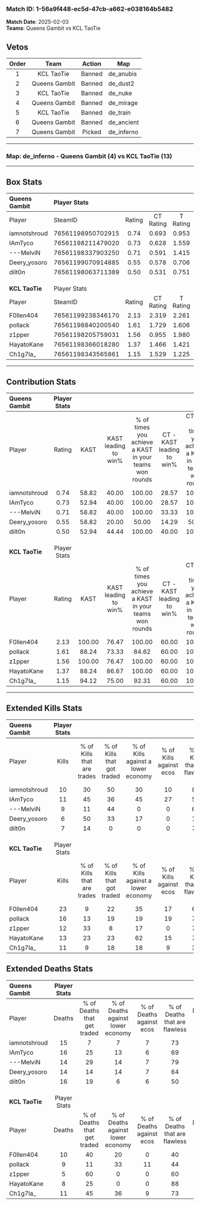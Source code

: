### Match ID: 1-56a9f448-ec5d-47cb-a662-e038164b5482  
**Match Date**: 2025-02-03  
**Teams**: Queens Gambit vs KCL TaoTie  

## Vetos  

| Order | Team | Action | Map |
| :---: | :--: | :----: | --- |
| 1 | KCL TaoTie | Banned | de_anubis |
| 2 | Queens Gambit | Banned | de_dust2 |
| 3 | KCL TaoTie | Banned | de_nuke |
| 4 | Queens Gambit | Banned | de_mirage |
| 5 | KCL TaoTie | Banned | de_train |
| 6 | Queens Gambit | Banned | de_ancient |
| 7 | Queens Gambit | Picked | de_inferno |

---  

### **Map**: de_inferno - Queens Gambit (4) vs KCL TaoTie (13)  
---  

## Box Stats  

| **Queens Gambit** | Player Stats      |        |           |          |        |       |       |         |        |      |     |
| :- | :- | :-: | :-: | :-: | :-: | :-: | :-: | :-: | :-: | :-: | :-: |
| Player            | SteamID           | Rating | CT Rating | T Rating |  KAST  |  ADR  | Kills | Assists | Deaths | K/D  | HS% |
| iamnotshroud      | 76561198950702915 |  0.74  |   0.693   |  0.953   | 58.82  | 61.8  |  10   |    2    |   15   | 0.67 | 30  |
| IAmTyco           | 76561198211479020 |  0.73  |   0.628   |  1.559   | 52.94  | 64.9  |  11   |    3    |   16   | 0.69 | 63  |
| ---MelviN         | 76561198337903250 |  0.71  |   0.591   |  1.415   | 58.82  | 56.6  |   9   |    3    |   14   | 0.64 | 22  |
| Deery_yosoro      | 76561199070914885 |  0.55  |   0.578   |  0.706   | 58.82  | 52.3  |   6   |    4    |   14   | 0.43 | 33  |
| dilt0n            | 76561198063711389 |  0.50  |   0.531   |  0.751   | 52.94  | 58.7  |   7   |    2    |   16   | 0.44 | 57  |
|                   |                   |        |           |          |        |       |       |         |        |      |     |
|                   |                   |        |           |          |        |       |       |         |        |      |     |
|                   |                   |        |           |          |        |       |       |         |        |      |     |
| **KCL TaoTie**    | Player Stats      |        |           |          |        |       |       |         |        |      |     |
| Player            | SteamID           | Rating | CT Rating | T Rating |  KAST  |  ADR  | Kills | Assists | Deaths | K/D  | HS% |
| F0llen404         | 76561199238346170 |  2.13  |   2.319   |  2.261   | 100.00 | 133.8 |  23   |   10    |   10   | 2.30 | 47  |
| pollack           | 76561198840200540 |  1.61  |   1.729   |  1.606   | 88.24  | 104.1 |  16   |    7    |   9    | 1.78 | 75  |
| z1pper            | 76561198205759031 |  1.56  |   0.955   |  1.980   | 100.00 | 83.8  |  12   |    8    |   5    | 2.40 | 58  |
| HayatoKane        | 76561198366018280 |  1.37  |   1.466   |  1.421   | 88.24  | 68.9  |  13   |    6    |   8    | 1.63 | 53  |
| Ch1g7la_          | 76561198343565861 |  1.15  |   1.529   |  1.225   | 94.12  | 53.7  |  11   |    2    |   11   | 1.00 | 36  |
---  

## Contribution Stats  

| **Queens Gambit** | Player Stats |        |                      |                                                        |                           |                                                             |                          |                                                            |
| :- | :-: | :-: | :-: | :-: | :-: | :-: | :-: | :-: |
| Player            |    Rating    |  KAST  | KAST leading to win% | % of times you achieve a KAST in your teams won rounds | CT - KAST leading to win% | CT - % of times you achieve a KAST in your teams won rounds | T - KAST leading to win% | T - % of times you achieve a KAST in your teams won rounds |
| iamnotshroud      |     0.74     | 58.82  |        40.00         |                         100.00                         |           28.57           |                           100.00                            |          66.67           |                           100.00                           |
| IAmTyco           |     0.73     | 52.94  |        40.00         |                         100.00                         |           28.57           |                           100.00                            |          66.67           |                           100.00                           |
| ---MelviN         |     0.71     | 58.82  |        40.00         |                         100.00                         |           33.33           |                           100.00                            |          50.00           |                           100.00                           |
| Deery_yosoro      |     0.55     | 58.82  |        20.00         |                         50.00                          |           14.29           |                            50.00                            |          33.33           |                           50.00                            |
| dilt0n            |     0.50     | 52.94  |        44.44         |                         100.00                         |           40.00           |                           100.00                            |          50.00           |                           100.00                           |
|                   |              |        |                      |                                                        |                           |                                                             |                          |                                                            |
|                   |              |        |                      |                                                        |                           |                                                             |                          |                                                            |
|                   |              |        |                      |                                                        |                           |                                                             |                          |                                                            |
| **KCL TaoTie**    | Player Stats |        |                      |                                                        |                           |                                                             |                          |                                                            |
| Player            |    Rating    |  KAST  | KAST leading to win% | % of times you achieve a KAST in your teams won rounds | CT - KAST leading to win% | CT - % of times you achieve a KAST in your teams won rounds | T - KAST leading to win% | T - % of times you achieve a KAST in your teams won rounds |
| F0llen404         |     2.13     | 100.00 |        76.47         |                         100.00                         |           60.00           |                           100.00                            |          83.33           |                           100.00                           |
| pollack           |     1.61     | 88.24  |        73.33         |                         84.62                          |           60.00           |                           100.00                            |          80.00           |                           80.00                            |
| z1pper            |     1.56     | 100.00 |        76.47         |                         100.00                         |           60.00           |                           100.00                            |          83.33           |                           100.00                           |
| HayatoKane        |     1.37     | 88.24  |        86.67         |                         100.00                         |           60.00           |                           100.00                            |          100.00          |                           100.00                           |
| Ch1g7la_          |     1.15     | 94.12  |        75.00         |                         92.31                          |           60.00           |                           100.00                            |          81.82           |                           90.00                            |
---  

## Extended Kills Stats  

| **Queens Gambit** | Player Stats |                            |                            |                                    |                         |                              |                                 |                                       |                    |           |
| :- | :-: | :-: | :-: | :-: | :-: | :-: | :-: | :-: | :-: | :-: |
| Player            |    Kills     | % of Kills that are trades | % of Kills that got traded | % of Kills against a lower economy | % of Kills against ecos | % of Kills that are flawless | % of Kills that are close duels | % of Kills that are assisted by flash | Pistol Round Kills | AWP Kills |
| iamnotshroud      |      10      |             30             |             50             |                 30                 |           10            |              80              |                0                |                  10                   |         1          |     0     |
| IAmTyco           |      11      |             45             |             36             |                 45                 |           27            |              55              |                9                |                   0                   |         2          |     0     |
| ---MelviN         |      9       |             11             |             44             |                 0                  |            0            |              67              |                0                |                   0                   |         0          |     2     |
| Deery_yosoro      |      6       |             50             |             33             |                 17                 |            0            |              17              |                0                |                   0                   |         1          |     0     |
| dilt0n            |      7       |             14             |             0              |                 0                  |            0            |              71              |               29                |                   0                   |         0          |     0     |
|                   |              |                            |                            |                                    |                         |                              |                                 |                                       |                    |           |
|                   |              |                            |                            |                                    |                         |                              |                                 |                                       |                    |           |
|                   |              |                            |                            |                                    |                         |                              |                                 |                                       |                    |           |
| **KCL TaoTie**    | Player Stats |                            |                            |                                    |                         |                              |                                 |                                       |                    |           |
| Player            |    Kills     | % of Kills that are trades | % of Kills that got traded | % of Kills against a lower economy | % of Kills against ecos | % of Kills that are flawless | % of Kills that are close duels | % of Kills that are assisted by flash | Pistol Round Kills | AWP Kills |
| F0llen404         |      23      |             9              |             22             |                 35                 |           17            |              65              |                9                |                   4                   |         5          |     0     |
| pollack           |      16      |             13             |             19             |                 19                 |           19            |              75              |                6                |                  19                   |         2          |     0     |
| z1pper            |      12      |             33             |             8              |                 17                 |            0            |              75              |                0                |                   0                   |         3          |     0     |
| HayatoKane        |      13      |             23             |             23             |                 62                 |           15            |              77              |                0                |                   0                   |         0          |     4     |
| Ch1g7la_          |      11      |             9              |             18             |                 18                 |            9            |              36              |                9                |                   9                   |         0          |     0     |
## Extended Deaths Stats  

| **Queens Gambit** | Player Stats |                             |                                   |                          |                               |                            |                           |               |
| :- | :-: | :-: | :-: | :-: | :-: | :-: | :-: | :-: |
| Player            |    Deaths    | % of Deaths that get traded | % of Deaths against lower economy | % of Deaths against ecos | % of Deaths that are flawless | % of Deaths that are close | % of Deaths while blinded | Deaths to AWP |
| iamnotshroud      |      15      |              7              |                 7                 |            7             |              73               |             0              |             7             |       1       |
| IAmTyco           |      16      |             25              |                13                 |            6             |              69               |             6              |             0             |       1       |
| ---MelviN         |      14      |             29              |                14                 |            7             |              79               |             7              |            21             |       0       |
| Deery_yosoro      |      14      |             14              |                14                 |            7             |              64               |             0              |             7             |       1       |
| dilt0n            |      16      |             19              |                 6                 |            6             |              50               |             13             |             0             |       1       |
|                   |              |                             |                                   |                          |                               |                            |                           |               |
|                   |              |                             |                                   |                          |                               |                            |                           |               |
|                   |              |                             |                                   |                          |                               |                            |                           |               |
| **KCL TaoTie**    | Player Stats |                             |                                   |                          |                               |                            |                           |               |
| Player            |    Deaths    | % of Deaths that get traded | % of Deaths against lower economy | % of Deaths against ecos | % of Deaths that are flawless | % of Deaths that are close | % of Deaths while blinded | Deaths to AWP |
| F0llen404         |      10      |             40              |                20                 |            0             |              40               |             0              |             0             |       1       |
| pollack           |      9       |             11              |                33                 |            11            |              44               |             22             |             0             |       0       |
| z1pper            |      5       |             60              |                 0                 |            0             |              60               |             20             |             0             |       0       |
| HayatoKane        |      8       |             25              |                 0                 |            0             |              88               |             0              |             0             |       0       |
| Ch1g7la_          |      11      |             45              |                36                 |            9             |              73               |             0              |             9             |       1       |
